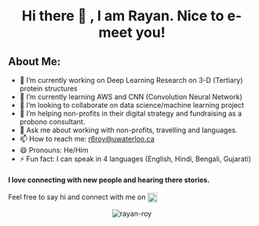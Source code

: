 <h1 align="center"> Hi there 👋 , I am Rayan. Nice to e-meet you! </h1>

## About Me:
- 🔭 I’m currently working on Deep Learning Research on 3-D (Tertiary) protein structures
- 🌱 I’m currently learning AWS and CNN (Convolution Neural Network)
- 👯 I’m looking to collaborate on data science/machine learning project
- 🤔 I’m helping non-profits in their digital strategy and fundraising as a probono consultant.
- 💬 Ask me about working with non-profits, travelling and languages. 
- 📫 How to reach me: r6roy@uwaterloo.ca
- 😄 Pronouns: He/Him
- ⚡ Fun fact: I can speak in 4 languages (English, Hindi, Bengali, Gujarati)

#### I love connecting with new people and hearing there stories.
Feel free to say hi and connect with me on <a href="https://www.linkedin.com/in/rayan-roy/" target="blank"><img align="center" src="https://cdn.jsdelivr.net/npm/simple-icons@3.0.1/icons/linkedin.svg" alt="rayan-roy" height="20" width="20" /></a>

<p align="center"> <img src=https://github-readme-stats.vercel.app/api?username=rayan-roy&show_icons=true alt=rayan-roy /> </p>
